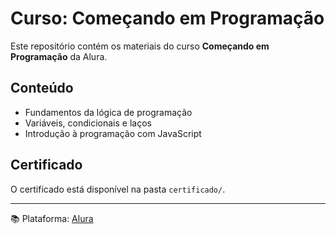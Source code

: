 # Curso: Começando em Programação

Este repositório contém os materiais do curso **Começando em Programação** da Alura.

## Conteúdo

- Fundamentos da lógica de programação
- Variáveis, condicionais e laços
- Introdução à programação com JavaScript

## Certificado

O certificado está disponível na pasta `certificado/`.

---

📚 Plataforma: [Alura](https://www.alura.com.br/)
